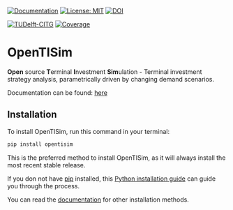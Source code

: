 [ ![Documentation](https://img.shields.io/badge/sphinx-documentation-informational.svg)](https://opentisim.readthedocs.org)
[ ![License: MIT](https://img.shields.io/badge/License-MIT-informational.svg)](https://github.com/TUDelft-CITG/Terminal-Optimization/blob/master/LICENSE.txt)
[![DOI](https://zenodo.org/badge/DOI/10.5281/zenodo.3341606.svg)](https://doi.org/10.5281/zenodo.3341606)

[![TUDelft-CITG](https://circleci.com/gh/TUDelft-CITG/OpenTISim.svg?style=shield&circle-token=e80be990a1415185a3aee7c7304e86bbef094eb5)](https://circleci.com/gh/TUDelft-CITG/OpenTISim)
[![Coverage](https://artifact-getter.herokuapp.com/get_coverage_badge?circle_url=https://circleci.com/gh/TUDelft-CITG/OpenTISim&circle_token=e80be990a1415185a3aee7c7304e86bbef094eb5=str)](https://artifact-getter.herokuapp.com/get_coverage_report?circle_url=https://circleci.com/gh/TUDelft-CITG/OpenTISim&circle_token=e80be990a1415185a3aee7c7304e86bbef094eb5)

# OpenTISim

**Open** source **T**erminal **I**nvestment **Sim**ulation - Terminal investment strategy analysis, parametrically driven by changing demand scenarios.

Documentation can be found: [here](https://opentisim.readthedocs.org)

## Installation

To install OpenTISim, run this command in your terminal:

``` bash
pip install opentisim
```

This is the preferred method to install OpenTISim, as it will always install the most recent stable release.

If you don not have [pip](https://pip.pypa.io) installed, this [Python installation guide](http://docs.python-guide.org/en/latest/starting/installation/) can guide you through the process.

You can read the [documentation](https://opentisim.readthedocs.io/en/latest/installation.html) for other installation methods.
